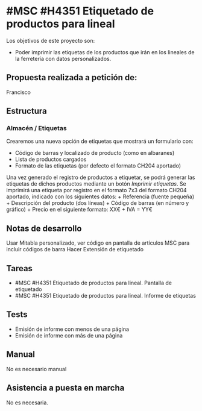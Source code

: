 # #MSC #H4351 Etiquetado de productos para lineal
Los objetivos de este proyecto son:
+ Poder imprimir las etiquetas de los productos que irán en los lineales de la ferretería con datos personalizados.

## Propuesta realizada a petición de:
Francisco

## Estructura

### Almacén / Etiquetas
Crearemos una nueva opción de etiquetas que mostrará un formulario con:
+ Código de barras y localizado de producto (como en albaranes)
+ Lista de productos cargados
+ Formato de las etiquetas (por defecto el formato CH204 aportado)

Una vez generado el registro de productos a etiquetar, se podrá generar las etiquetas de dichos productos mediante un botón _Imprimir etiquetas_.
Se imprimirá una etiqueta por registro en el formato 7x3 del formato CH204 aportado, indicado con los siguientes datos:
    + Referencia (fuente pequeña)
    + Descripción del producto (dos líneas)
    + Código de barras (en número y gráfico)
    + Precio en el siguiente formato: XX€ + IVA = YY€

## Notas de desarrollo
Usar Mitabla personalizado, ver código en pantalla de artículos MSC para incluir códigos de barra
Hacer Extensión de etiquetado

## Tareas
* #MSC #H4351 Etiquetado de productos para lineal. Pantalla de etiquetado
* #MSC #H4351 Etiquetado de productos para lineal. Informe de etiquetas

## Tests
+ Emisión de informe con menos de una página
+ Emisión de informe con más de una página

## Manual
No es necesario manual

## Asistencia a puesta en marcha
No es necesaria.


